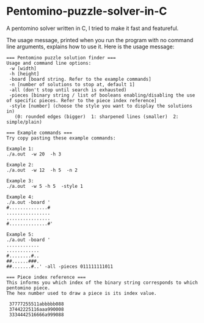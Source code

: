 # Pentomino-puzzle-solver-in-C
A pentomino solver written in C, I tried to make it fast and featureful.

The usage message, printed when you run the program with no command line arguments, explains how to use it. Here is the usage message:

```
=== Pentomino puzzle solution finder ===
Usage and command line options:
 -w [width] 
 -h [height] 
 -board [board string. Refer to the example commands] 
 -n [number of solutions to stop at, default 1] 
 -all (don't stop until search is exhausted)
 -pieces [binary string / list of booleans enabling/disabling the use of specific pieces. Refer to the piece index reference]
 -style [number] (choose the style you want to display the solutions in)
   (0: rounded edges (bigger)  1: sharpened lines (smaller)  2: simple/plain) 

=== Example commands ===
Try copy pasting these example commands:

Example 1:
./a.out  -w 20  -h 3

Example 2:
./a.out  -w 12  -h 5  -n 2

Example 3:
./a.out  -w 5 -h 5  -style 1

Example 4:
./a.out -board '
#..............#
................
................
#..............#'

Example 5:
./a.out -board '
............
............
#........#..
##......###.
##.......#..' -all -pieces 011111111011

=== Piece index reference ===
This informs you which index of the binary string corresponds to which pentomino piece.
The hex number used to draw a piece is its index value.

 37777255511abbbbb088
 37442225116aaa990008
 3334442516666a999088
```
